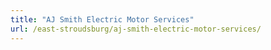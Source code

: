 ```yaml
---
title: "AJ Smith Electric Motor Services"
url: /east-stroudsburg/aj-smith-electric-motor-services/
---
```

